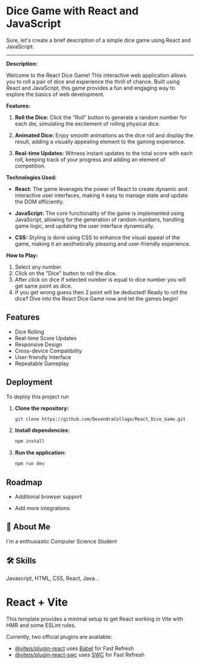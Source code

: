 # Dice Game with React and JavaScript 

Sure, let's create a brief description of a simple dice game using React and JavaScript:

---

**Description:**

Welcome to the React Dice Game! This interactive web application allows you to roll a pair of dice and experience the thrill of chance. Built using React and JavaScript, this game provides a fun and engaging way to explore the basics of web development.

**Features:**

1. **Roll the Dice:** Click the "Roll" button to generate a random number for each die, simulating the excitement of rolling physical dice.

2. **Animated Dice:** Enjoy smooth animations as the dice roll and display the result, adding a visually appealing element to the gaming experience.

3. **Real-time Updates:** Witness instant updates to the total score with each roll, keeping track of your progress and adding an element of competition.

**Technologies Used:**

- **React:** The game leverages the power of React to create dynamic and interactive user interfaces, making it easy to manage state and update the DOM efficiently.

- **JavaScript:** The core functionality of the game is implemented using JavaScript, allowing for the generation of random numbers, handling game logic, and updating the user interface dynamically.

- **CSS:** Styling is done using CSS to enhance the visual appeal of the game, making it an aesthetically pleasing and user-friendly experience.

**How to Play:**

1. Select any number.
2. Click on the "Dice" button to roll the dice.
3. After click on dice if selected number is equal to dice number you will get same point as dice.
4. If you get wrong guess then 2 point will be deducted!
Ready to roll the dice? Dive into the React Dice Game now and let the games begin!


## Features

- Dice Rolling
- Real-time Score Updates
- Responsive Design
- Cross-device Compatibility 
- User-friendly Interface
- Repeatable Gameplay

## Deployment

To deploy this project run

1. **Clone the repository:**
   ```bash
   git clone https://github.com/DevendraCollage/React_Dice_Game.git

2. **Install dependencies:**
   ```bash
   npm install
3. **Run the application:**
   ```bash
   npm run dev


## Roadmap

- Additional browser support

- Add more integrations

## 🚀 About Me
I'm a enthusiastic Computer Science Student
## 🛠 Skills
Javascript, HTML, CSS, React, Java...


# React + Vite

This template provides a minimal setup to get React working in Vite with HMR and some ESLint rules.

Currently, two official plugins are available:

- [@vitejs/plugin-react](https://github.com/vitejs/vite-plugin-react/blob/main/packages/plugin-react/README.md) uses [Babel](https://babeljs.io/) for Fast Refresh
- [@vitejs/plugin-react-swc](https://github.com/vitejs/vite-plugin-react-swc) uses [SWC](https://swc.rs/) for Fast Refresh
